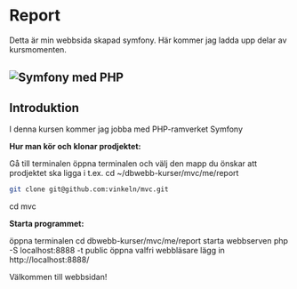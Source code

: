 # Report

Detta är min webbsida skapad symfony. Här kommer jag ladda upp delar av kursmomenten.

![Symfony med PHP](./public/images/php.jpg)
-------

## Introduktion

I denna kursen kommer jag jobba med PHP-ramverket Symfony

**Hur man kör och klonar prodjektet:**

Gå till terminalen
öppna terminalen och välj den mapp du önskar att prodjektet ska ligga i
t.ex. cd ~/dbwebb-kurser/mvc/me/report
```bash
git clone git@github.com:vinkeln/mvc.git
```
cd mvc

**Starta programmet:**

öppna terminalen
cd dbwebb-kurser/mvc/me/report
starta webbserven php -S localhost:8888 -t public
öppna valfri webbläsare
lägg in http://localhost:8888/

Välkommen till webbsidan!
